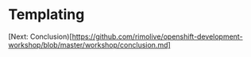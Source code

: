 Templating
==========



[Next: Conclusion)[https://github.com/rimolive/openshift-development-workshop/blob/master/workshop/conclusion.md]
